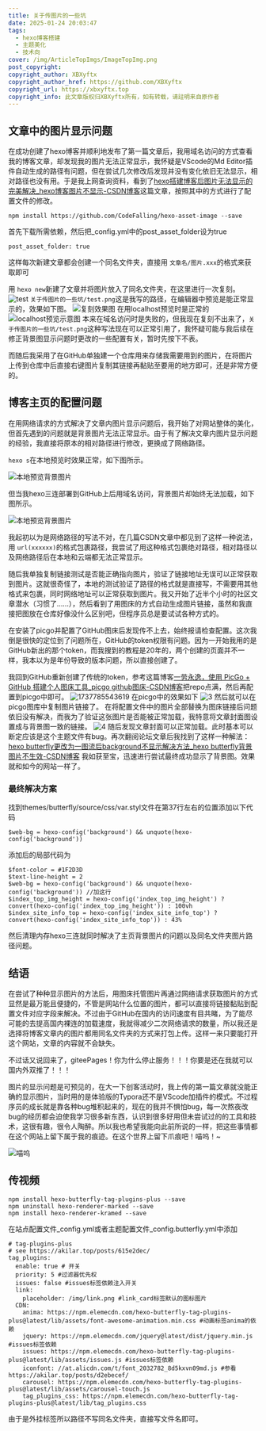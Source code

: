 ```yaml
---
title: 关于传图片的一些坑
date: 2025-01-24 20:03:47
tags: 
  - hexo博客搭建
  - 主题美化
  - 技术向
cover: /img/ArticleTopImgs/ImageTopImg.png
post_copyright:
copyright_author: XBXyftx
copyright_author_href: https://github.com/XBXyftx
copyright_url: https://xbxyftx.top
copyright_info: 此文章版权归XBXyftx所有，如有转载，请註明来自原作者
---
```

## 文章中的图片显示问题

在成功创建了hexo博客并顺利地发布了第一篇文章后，我用域名访问的方式查看我的博客文章，却发现我的图片无法正常显示，我怀疑是VScode的Md Editor插件自动生成的路径有问题，但在尝试几次修改后发现并没有变化依旧无法显示，相对路径也没有用。于是我上网查询资料，看到了[hexo搭建博客后图片无法显示的完美解决\_hexo博客图片不显示-CSDN博客](https://blog.csdn.net/weixin_43702620/article/details/118655308)这篇文章，按照其中的方式进行了配置文件的修改。

```
npm install https://github.com/CodeFalling/hexo-asset-image --save
```

首先下载所需依赖，然后把\_config.yml中的post\_asset\_folder设为true

```
post_asset_folder: true
```

这样每次新建文章都会创建一个同名文件夹，直接用 `文章名/图片.xxx`的格式来获取即可

用 `hexo new`新建了文章并将图片放入了同名文件夹，在这里进行一次复刻。
![test](关于传图片的一些坑/test.png)
`关于传图片的一些坑/test.png`这是我写的路径，在编辑器中预览是能正常显示的，效果如下图。
![复刻效果图](关于传图片的一些坑/FuKe1.png)
在用localhost预览时是正常的
![localhost预览示意图](关于传图片的一些坑/FuKe2.png)
本来在域名访问时是失败的，但我现在复刻不出来了，`关于传图片的一些坑/test.png`这种写法现在可以正常引用了，我怀疑可能与我后续在修正背景图显示问题时更改的一些配置有关，暂时先按下不表。

而随后我采用了在GitHub单独建一个仓库用来存储我需要用到的图片，在将图片上传到仓库中后直接右键图片复制其链接再黏贴至要用的地方即可，还是非常方便的。

## 博客主页的配置问题

在用网络请求的方式解决了文章内图片显示问题后，我开始了对网站整体的美化，但首先遇到的问题就是背景图片无法正常显示。由于有了解决文章内图片显示问题的经验，我直接将原本的相对路径进行修改，更换成了网络路径。

`hexo s`在本地预览时效果正常，如下图所示。

![本地预览背景图片](关于传图片的一些坑/1.png)

但当我hexo三连部署到GitHub上后用域名访问，背景图片却始终无法加载，如下图所示。

![本地预览背景图片](关于传图片的一些坑/2.png)

我起初以为是网络路径的写法不对，在几篇CSDN文章中都见到了这样一种说法，用 `url(xxxxxx)`的格式包裹路径，我尝试了用这种格式包裹绝对路径，相对路径以及网络路径后在本地和云端都无法正常显示。

随后我单独复制链接测试是否能正确指向图片，验证了链接地址无误可以正常获取到图片。这就很奇怪了，本地的测试验证了路径的格式就是直接写，不需要用其他格式来包裹，同时网络地址可以正常获取到图片。我又开始了近半个小时的社区文章潜水（习惯了……），然后看到了用图床的方式自动生成图片链接，虽然和我直接把图放在仓库好像没什么区别吧，但程序员总是要试试各种方式的。

在安装了picgo并配置了GitHub图床后发现传不上去，始终报请检查配置。这次我倒是很快的定位到了问题所在，GitHub的token权限有问题。因为一开始我用的是GitHub新出的那个token，而我搜到的教程是20年的，两个创建的页面并不一样，我本以为是年份导致的版本问题，所以直接创建了。

我回到GitHub重新创建了传统的token，参考这篇博客[一劳永逸，使用 PicGo + GitHub 搭建个人图床工具\_picgo github图床-CSDN博客](https://blog.csdn.net/2401_84009626/article/details/137537910)把repo点满，然后再配置到picgo中即可。
![1737785543619](关于传图片的一些坑/1737785543619.png)
在picgo中的效果如下
![3](关于传图片的一些坑/3.png)
然后就可以在picgo图库中复制图片链接了。
在将配置文件中的图片全部替换为图床链接后问题依旧没有解决，而我为了验证这张图片是否能被正常加载，我特意将文章封面图设置成与背景图一致的链接。
![4](关于传图片的一些坑/4.png)
随后发现文章封面可以正常加载。此时基本可以断定应该是这个主题文件有bug。再次翻阅论坛文章后我找到了这样一种解法：[hexo butterfly更改为一图流后background不显示解决方法\_hexo butterfly背景图片不生效-CSDN博客](https://blog.csdn.net/kitia01/article/details/144375317)
我如获至宝，迅速进行尝试最终成功显示了背景图。效果就和如今的网站一样了。

### 最终解决方案

找到themes/butterfly/source/css/var.styl文件在第37行左右的位置添加以下代码

```
$web-bg = hexo-config('background') && unquote(hexo-config('background'))
```

添加后的局部代码为

```
$font-color = #1F2D3D
$text-line-height = 2
$web-bg = hexo-config('background') && unquote(hexo-config('background')) //加这行
$index_top_img_height = hexo-config('index_top_img_height') ? convert(hexo-config('index_top_img_height')) : 100vh
$index_site_info_top = hexo-config('index_site_info_top') ? convert(hexo-config('index_site_info_top')) : 43%
```

然后清理内存hexo三连就同时解决了主页背景图片的问题以及同名文件夹图片路径问题。

## 结语

在尝试了种种显示图片的方法后，用图床托管图片再通过网络请求获取图片的方式显然是最万能且便捷的，不管是网站什么位置的图片，都可以直接将链接黏贴到配置文件对应字段来解决。不过由于GitHub在国内的访问速度有目共睹，为了能尽可能的去提高国内裸连的加载速度，我就得减少二次网络请求的数量，所以我还是选择将博客文章内的图片都用同名文件夹的方式来打包上传。这样一来只要能打开这个网站，文章的内容就不会缺失。

不过话又说回来了，giteePages！你为什么停止服务！！！你要是还在我就可以国内外双推了！！！

图片的显示问题是可预见的，在大一下创客活动时，我上传的第一篇文章就没能正确的显示图片，当时用的是体验版的Typora还不是VScode加插件的模式。不过程序员的成长就是靠各种bug堆积起来的，现在的我并不惧怕bug，每一次熬夜改bug的经历都会迫使我学习很多新东西，认识到很多好用但未尝试过的的工具和技术，这很有趣，很令人陶醉。所以我也希望我能向此前所说的一样，把这些事情都在这个网站上留下属于我的痕迹。在这个世界上留下爪痕吧！喵呜！~

![喵呜](关于传图片的一些坑/5.jpg)

## 传视频

```
npm install hexo-butterfly-tag-plugins-plus --save
npm uninstall hexo-renderer-marked --save
npm install hexo-renderer-kramed --save
```

在站点配置文件_config.yml或者主题配置文件_config.butterfly.yml中添加

```
# tag-plugins-plus
# see https://akilar.top/posts/615e2dec/
tag_plugins:
  enable: true # 开关
  priority: 5 #过滤器优先权
  issues: false #issues标签依赖注入开关
  link:
    placeholder: /img/link.png #link_card标签默认的图标图片
  CDN:
    anima: https://npm.elemecdn.com/hexo-butterfly-tag-plugins-plus@latest/lib/assets/font-awesome-animation.min.css #动画标签anima的依赖
    jquery: https://npm.elemecdn.com/jquery@latest/dist/jquery.min.js #issues标签依赖
    issues: https://npm.elemecdn.com/hexo-butterfly-tag-plugins-plus@latest/lib/assets/issues.js #issues标签依赖
    iconfont: //at.alicdn.com/t/font_2032782_8d5kxvn09md.js #参看https://akilar.top/posts/d2ebecef/
    carousel: https://npm.elemecdn.com/hexo-butterfly-tag-plugins-plus@latest/lib/assets/carousel-touch.js
    tag_plugins_css: https://npm.elemecdn.com/hexo-butterfly-tag-plugins-plus@latest/lib/tag_plugins.css
```

由于是外挂标签所以路径不写同名文件夹，直接写文件名即可。
